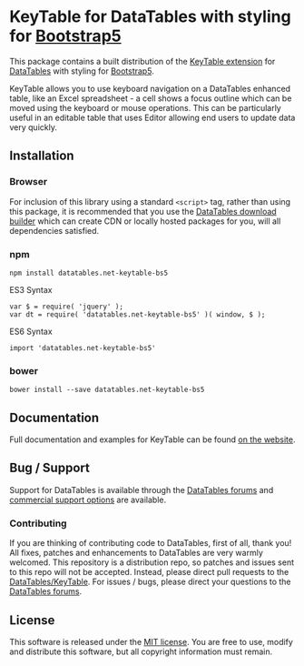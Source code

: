 # KeyTable for DataTables with styling for [Bootstrap5](https://getbootstrap.com/)

This package contains a built distribution of the [KeyTable extension](https://datatables.net/extensions/KeyTable) for [DataTables](https://datatables.net/) with styling for [Bootstrap5](https://getbootstrap.com/).

KeyTable allows you to use keyboard navigation on a DataTables enhanced table, like an Excel spreadsheet - a cell shows a focus outline which can be moved using the keyboard or mouse operations. This can be particularly useful in an editable table that uses Editor allowing end users to update data very quickly.


## Installation

### Browser

For inclusion of this library using a standard `<script>` tag, rather than using this package, it is recommended that you use the [DataTables download builder](//datatables.net/download) which can create CDN or locally hosted packages for you, will all dependencies satisfied.

### npm

```
npm install datatables.net-keytable-bs5
```

ES3 Syntax
```
var $ = require( 'jquery' );
var dt = require( 'datatables.net-keytable-bs5' )( window, $ );
```

ES6 Syntax
```
import 'datatables.net-keytable-bs5'
```

### bower

```
bower install --save datatables.net-keytable-bs5
```



## Documentation

Full documentation and examples for KeyTable can be found [on the website](https://datatables.net/extensions/keytable).


## Bug / Support

Support for DataTables is available through the [DataTables forums](//datatables.net/forums) and [commercial support options](//datatables.net/support) are available.


### Contributing

If you are thinking of contributing code to DataTables, first of all, thank you! All fixes, patches and enhancements to DataTables are very warmly welcomed. This repository is a distribution repo, so patches and issues sent to this repo will not be accepted. Instead, please direct pull requests to the [DataTables/KeyTable](http://github.com/DataTables/KeyTable). For issues / bugs, please direct your questions to the [DataTables forums](//datatables.net/forums).


## License

This software is released under the [MIT license](//datatables.net/license). You are free to use, modify and distribute this software, but all copyright information must remain.


